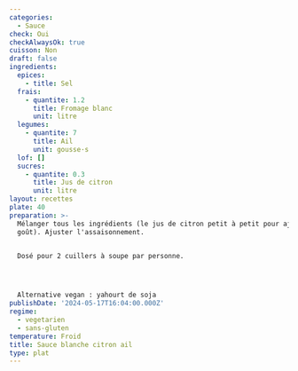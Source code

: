 ```yaml
---
categories:
  - Sauce
check: Oui
checkAlwaysOk: true
cuisson: Non
draft: false
ingredients:
  epices:
    - title: Sel
  frais:
    - quantite: 1.2
      title: Fromage blanc
      unit: litre
  legumes:
    - quantite: 7
      title: Ail
      unit: gousse·s
  lof: []
  sucres:
    - quantite: 0.3
      title: Jus de citron
      unit: litre
layout: recettes
plate: 40
preparation: >-
  Mélanger tous les ingrédients (le jus de citron petit à petit pour ajuster au
  goût). Ajuster l'assaisonnement.


  Dosé pour 2 cuillers à soupe par personne.




  Alternative vegan : yahourt de soja
publishDate: '2024-05-17T16:04:00.000Z'
regime:
  - vegetarien
  - sans-gluten
temperature: Froid
title: Sauce blanche citron ail
type: plat
---
```


